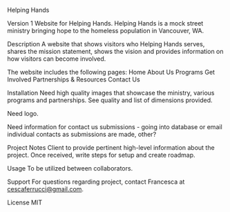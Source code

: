 Helping Hands

Version 1
Website for Helping Hands. Helping Hands is a mock street ministry bringing hope to the homeless population in Vancouver, WA.

Description
A website that shows visitors who Helping Hands serves, shares the mission statement, shows the vision and provides information on how visitors can become involved.

The website includes the following pages:
Home
About Us
Programs
Get Involved
Partnerships & Resources
Contact Us

Installation
Need high quality images that showcase the ministry, various programs and partnerships.  See quality and list of dimensions provided.

Need logo.

Need information for contact us submissions - going into database or email individual contacts as submissions are made, other?

Project Notes
Client to provide pertinent high-level information about the project.  Once received, write steps for setup and create roadmap.

Usage
To be utilized between collaborators.

Support
For questions regarding project, contact Francesca at cescaferrucci@gmail.com.

License
MIT 

